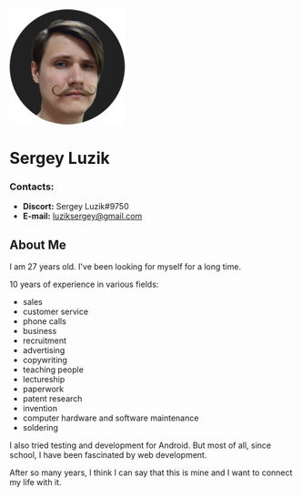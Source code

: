 ![My photo](photo.png)
# Sergey Luzik

### Contacts:
- **Discort:** Sergey Luzik#9750
- **E-mail:** luziksergey@gmail.com

## About Me

I am 27 years old. I've been looking for myself for a long time.

10 years of experience in various fields: 
* sales 
* customer service
* phone calls
* business
* recruitment
* advertising
* copywriting
* teaching people
* lectureship
* paperwork
* patent research
* invention
* сomputer hardware and software maintenance
* soldering

I also tried testing and development for Android. But most of all, since school, I have been fascinated by web development.

After so many years, I think I can say that this is mine and I want to connect my life with it.

